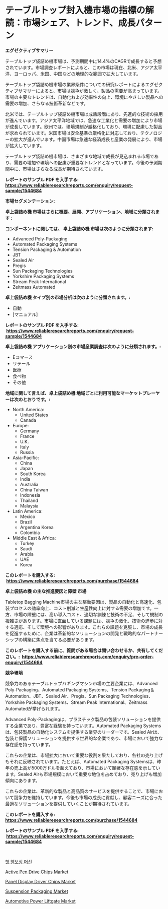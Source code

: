 <p><h1>テーブルトップ封入機市場の指標の解読：市場シェア、トレンド、成長パターン</h1></p><p><strong>エグゼクティブサマリー</strong></p>
<p><p>テーブルトップ袋詰め機市場は、予測期間中に14.4%のCAGRで成長すると予想されています。市場調査レポートによると、この市場は現在、北米、アジア太平洋、ヨーロッパ、米国、中国などの地理的な範囲で拡大しています。</p><p>テーブルトップ袋詰め機市場の業界条件についての研究レポートによるエグゼクティブサマリーによると、市場は競争が激しく、製品の需要が高まっています。市場の主要なトレンドは、自動化および効率性の向上、環境にやさしい製品への需要の増加、さらなる技術革新などです。</p><p>北米では、テーブルトップ袋詰め機市場は成熟段階にあり、先進的な技術の採用が進んでいます。アジア太平洋地域では、急速な工業化と需要の増加により市場が成長しています。欧州では、環境規制が厳格化しており、環境に配慮した製品が求められています。米国市場は安全基準の厳格化に対応しており、テクノロジーの拡大が進んでいます。中国市場は急速な経済成長と産業の発展により、市場が拡大しています。</p><p>テーブルトップ袋詰め機市場は、さまざまな地域で成長が見込まれる市場であり、需要の増加や環境への配慮が重要なトレンドとなっています。今後の予測期間中に、市場はさらなる成長が期待されています。</p></p>
<p><strong>レポートのサンプル PDF を入手する: <a href="https://www.reliableresearchreports.com/enquiry/request-sample/1544684">https://www.reliableresearchreports.com/enquiry/request-sample/1544684</a></strong></p>
<p><strong>市場セグメンテーション:</strong></p>
<p><strong> 卓上袋詰め機 市場はさらに概要、展開、アプリケーション、地域に分類されます :</strong></p>
<p><strong>コンポーネントに関しては、 卓上袋詰め機 市場は次のように分類されます: &nbsp;</strong></p>
<p><ul><li>Advanced Poly-Packaging</li><li>Automated Packaging Systems</li><li>Tension Packaging & Automation</li><li>JBT</li><li>Sealed Air</li><li>Pregis</li><li>Sun Packaging Technologies</li><li>Yorkshire Packaging Systems</li><li>Stream Peak International</li><li>Zeitmass Automated</li></ul></p>
<p><strong> 卓上袋詰め機 タイプ別の市場分析は次のように分類されます。:</strong></p>
<p><ul><li>自動</li><li>[マニュアル]</li></ul></p>
<p><strong>レポートのサンプル PDF を入手する: &nbsp;<a href="https://www.reliableresearchreports.com/enquiry/request-sample/1544684">https://www.reliableresearchreports.com/enquiry/request-sample/1544684</a></strong></p>
<p><strong> 卓上袋詰め機 アプリケーション別の市場産業調査は次のように分類されます。:</strong></p>
<p><ul><li>Eコマース</li><li>リテール</li><li>医療</li><li>食べ物</li><li>その他</li></ul></p>
<p><strong>地域に関して言えば、卓上袋詰め機 地域ごとに利用可能なマーケットプレーヤーは次のとおりです。:</strong></p>
<p><ul>
    <li>
        North America:
        <ul>
            <li>United States</li>
            <li>Canada</li>
        </ul>
    </li>
    <li>
        Europe:
        <ul>
            <li>Germany</li>
            <li>France</li>
            <li>U.K.</li>
            <li>Italy</li>
            <li>Russia</li>
        </ul>
    </li>
    <li>
        Asia-Pacific:
        <ul>
            <li>China</li>
            <li>Japan</li>
            <li>South Korea</li>
            <li>India</li>
            <li>Australia</li>
            <li>China Taiwan</li>
            <li>Indonesia</li>
            <li>Thailand</li>
            <li>Malaysia</li>
        </ul>
    </li>
    <li>
        Latin America:
        <ul>
            <li>Mexico</li>
            <li>Brazil</li>
            <li>Argentina Korea</li>
            <li>Colombia</li>
        </ul>
    </li>
    <li>
        Middle East & Africa:
        <ul>
            <li>Turkey</li>
            <li>Saudi</li>
            <li>Arabia</li>
            <li>UAE</li>
            <li>Korea</li>
        </ul>
    </li>
    </ul></p>
<p><strong>このレポートを購入する: &nbsp;<a href="https://www.reliableresearchreports.com/purchase/1544684">https://www.reliableresearchreports.com/purchase/1544684</a></strong></p>
<p><strong>卓上袋詰め機 の主な推進要因と障壁 市場</strong></p>
<p><p>Tabletop Bagging Machine市場の主な駆動要因は、製品の自動化と高速化、包装プロセスの効率向上、コスト削減と生産性向上に対する需要の増加です。一方、市場の障壁には、高い導入コスト、適切な訓練と技術の不足、そして規制の複雑さがあります。市場に直面している課題には、競争の激化、技術の進歩に対する適応、そして環境への影響があります。これらの課題を克服し、市場の成長を促進するために、企業は革新的なソリューションの開発と戦略的なパートナーシップの構築に焦点を当てる必要があります。</p></p>
<p><strong>このレポートを購入する前に、質問がある場合は問い合わせるか、共有してください。:&nbsp; <a href="https://www.reliableresearchreports.com/enquiry/pre-order-enquiry/1544684">https://www.reliableresearchreports.com/enquiry/pre-order-enquiry/1544684</a></strong></p>
<p><strong>競争環境</strong></p>
<p><p>競争力のあるテーブルトップバギングマシン市場の主要企業には、Advanced Poly-Packaging、Automated Packaging Systems、Tension Packaging＆Automation、JBT、Sealed Air、Pregis、Sun Packaging Technologies、Yorkshire Packaging Systems、Stream Peak International、Zeitmass Automatedが挙げられます。</p><p>Advanced Poly-Packagingは、プラスチック製品の包装ソリューションを提供する企業であり、豊富な経験を持っています。Automated Packaging Systemsは、包装製品の自動化システムを提供する業界のリーダーです。Sealed Airは、包装と保護ソリューションを提供する世界的な企業であり、市場において強力な存在感を持っています。</p><p>これらの企業は、市場拡大において重要な役割を果たしており、各社の売り上げもそれに反映されています。たとえば、Automated Packaging Systemsは、昨年の売上高が5000万ドルを超えており、市場において顕著な存在感を示しています。Sealed Airも市場規模において重要な地位を占めており、売り上げも増加傾向にあります。</p><p>これらの企業は、革新的な製品と高品質のサービスを提供することで、市場において競争力を維持しています。今後も市場の成長に貢献し、顧客ニーズに合った最適なソリューションを提供していくことが期待されています。</p></p>
<p><strong>このレポートを購入する: &nbsp; <a href="https://www.reliableresearchreports.com/purchase/1544684">https://www.reliableresearchreports.com/purchase/1544684</a></strong></p>
<p><strong>レポートのサンプル PDF を入手する: &nbsp;<a href="https://www.reliableresearchreports.com/enquiry/request-sample/1544684">https://www.reliableresearchreports.com/enquiry/request-sample/1544684</a></strong><strong></strong></p>
<p>&nbsp;</p>
<p><p><a href="https://medium.com/@jerrodhilll68/%ED%95%AB-%EC%97%A0%EB%B3%B4%EC%8B%B1-%EA%B8%B0%EA%B3%84-%EC%8B%9C%EC%9E%A5-%EC%8B%9C%EC%9E%A5-cagr-%EC%8B%9C%EC%9E%A5-%ED%8A%B8%EB%A0%8C%EB%93%9C-%EB%B0%8F-%EC%84%B1%EC%9E%A5-%EC%A0%84%EB%9E%B5%EC%97%90-%EB%8C%80%ED%95%9C-%ED%86%B5%EC%B0%B0%EB%A0%A5-a85b69aef036">핫 엠보싱 머신</a></p><p><a href="https://github.com/globismark/Market-Research-Report-List-2/blob/main/active-pen-drive-chips-market.md">Active Pen Drive Chips Market</a></p><p><a href="https://github.com/prosalinda88/Market-Research-Report-List-3/blob/main/panel-display-driver-chips-market.md">Panel Display Driver Chips Market</a></p><p><a href="https://iodized-pantydraco-05c.notion.site/Global-Suspension-Packaging-Market-by-Types-Applications-and-Major-Players-with-Regional-Growth-R-e9558982d3f244afba3cca3ecd86f501">Suspension Packaging Market</a></p><p><a href="https://issuu.com/reportprime-2/docs/automotive-power-liftgate-market-size-2030.pptx">Automotive Power Liftgate Market</a></p></p>